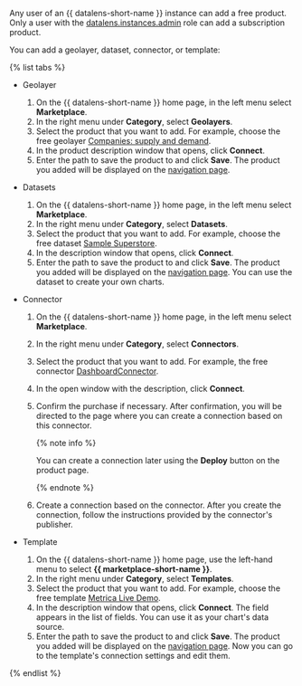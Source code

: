 Any user of an {{ datalens-short-name }} instance can add a free product. Only a user with the [datalens.instances.admin](../../../datalens/security/index.md#users-roles) role can add a subscription product.

You can add a geolayer, dataset, connector, or template:

{% list tabs %}

- Geolayer

    1. On the {{ datalens-short-name }} home page, in the left menu select **Marketplace**.
    1. In the right menu under **Category**, select **Geolayers**.
    1. Select the product that you want to add. For example, choose the free geolayer [Companies: supply and demand](https://datalens.yandex.com/marketplace/f2e0alcha1ta8ocrn99f).
    1. In the product description window that opens, click **Connect**.
    1. Enter the path to save the product to and click **Save**. The product you added will be displayed on the [navigation page](https://datalens.yandex.com/navigation/).

- Datasets

    1. On the {{ datalens-short-name }} home page, in the left menu select **Marketplace**.
    1. In the right menu under **Category**, select **Datasets**.
    1. Select the product that you want to add. For example, choose the free dataset [Sample Superstore](https://datalens.yandex.com/marketplace/f2e0000r63qkp2ywqpco).
    1. In the description window that opens, click **Connect**.
    1. Enter the path to save the product to and click **Save**. The product you added will be displayed on the [navigation page](https://datalens.yandex.com/navigation/). You can use the dataset to create your own charts.

- Connector

    1. On the {{ datalens-short-name }} home page, in the left menu select **Marketplace**.

    1. In the right menu under **Category**, select **Connectors**.

    1. Select the product that you want to add. For example, the free connector [DashboardConnector](https://datalens.yandex.com/marketplace/f2euv3r73pln2g18nckh).

    1. In the open window with the description, click **Connect**.

    1. Confirm the purchase if necessary. After confirmation, you will be directed to the page where you can create a connection based on this connector.

       {% note info %}

       You can create a connection later using the **Deploy** button on the product page.

       {% endnote %}

    1. Create a connection based on the connector. After you create the connection, follow the instructions provided by the connector's publisher.

- Template

    1. On the {{ datalens-short-name }} home page, use the left-hand menu to select **{{ marketplace-short-name }}**.
    1. In the right menu under **Category**, select **Templates**.
    1. Select the product that you want to add. For example, choose the free template [Metrica Live Demo](https://datalens.yandex.com/marketplace/f2e5hpq5mc7bscsjc6jr).
    1. In the description window that opens, click **Connect**. The field appears in the list of fields. You can use it as your chart's data source.
    1. Enter the path to save the product to and click **Save**. The product you added will be displayed on the [navigation page](https://datalens.yandex.com/navigation/). Now you can go to the template's connection settings and edit them.

{% endlist %}

